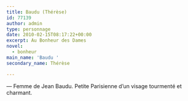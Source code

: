 ```yaml
---
title: Baudu (Thérèse)
id: 77139
author: admin
type: personnage
date: 2010-02-15T08:17:22+00:00
excerpt: Au Bonheur des Dames
novel:
  - bonheur
main_name: 'Baudu '
secondary_name: Thérèse

---
```

— Femme de Jean Baudu. Petite Parisienne d&rsquo;un visage tourmenté et charmant. 
